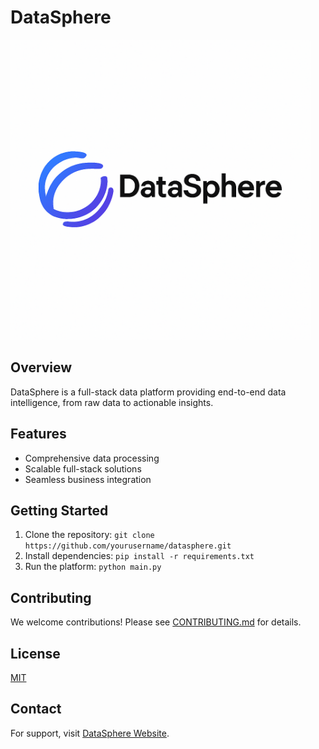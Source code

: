 # DataSphere

<img src="assets/logo.png" alt="DataSphere Logo" width="480" />

## Overview
DataSphere is a full-stack data platform providing end-to-end data intelligence, from raw data to actionable insights.

## Features
- Comprehensive data processing
- Scalable full-stack solutions
- Seamless business integration

## Getting Started
1. Clone the repository: `git clone https://github.com/yourusername/datasphere.git`
2. Install dependencies: `pip install -r requirements.txt`
3. Run the platform: `python main.py`

## Contributing
We welcome contributions! Please see [CONTRIBUTING.md](CONTRIBUTING.md) for details.

## License
[MIT](LICENSE)

## Contact
For support, visit [DataSphere Website](#).
